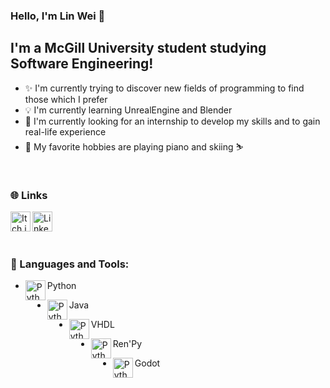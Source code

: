 ### Hello, I'm Lin Wei 👋

## I'm a McGill University student studying Software Engineering!
- ✨ I'm currently trying to discover new fields of programming to find those which I prefer
- 💡 I'm currently learning UnrealEngine and Blender
- 🔭 I'm currently looking for an internship to develop my skills and to gain real-life experience
- 🎹 My favorite hobbies are playing piano and skiing ⛷️

<br />

### 🌐 Links
[<img align = "left" alt = "Itch.io" height = "32px" src = "https://github.com/ElkCl0ner/images/blob/main/ElkCl0ner/itchio_logo.png" />][Itch.io]
[<img align = "left" alt = "LinkedIn" height = "32px" src = "https://github.com/ElkCl0ner/images/blob/main/ElkCl0ner/LinkedIn_logo.png" />][LinkedIn]

<br />
<br />
<br />

### 🧰 Languages and Tools:

- <img align = "left" alt = "Python" width = "32px" src = "https://github.com/ElkCl0ner/images/blob/main/ElkCl0ner/python_logo.png" />Python

- <img align = "left" alt = "Python" width = "32px" src = "https://github.com/ElkCl0ner/images/blob/main/ElkCl0ner/java_logo.jpg" />Java

- <img align = "left" alt = "Python" width = "32px" src = "https://github.com/ElkCl0ner/images/blob/main/ElkCl0ner/vhdl_logo.jpg" />VHDL

- <img align = "left" alt = "Python" width = "32px" src = "https://github.com/ElkCl0ner/images/blob/main/ElkCl0ner/renpy_logo.png" />Ren'Py

- <img align = "left" alt = "Python" width = "32px" src = "https://github.com/ElkCl0ner/images/blob/main/ElkCl0ner/godot_logo.png" />Godot

[Itch.io]: https://elkcl0ner.itch.io
[LinkedIn]: https://www.linkedin.com/in/lin-wei-li-270937151/
